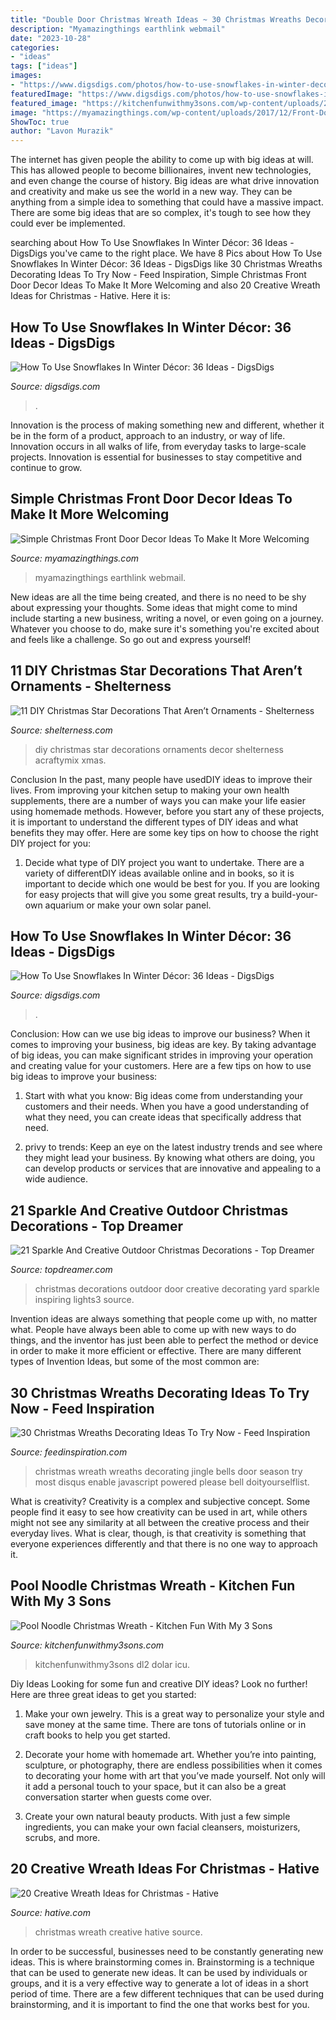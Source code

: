 ```yaml
---
title: "Double Door Christmas Wreath Ideas ~ 30 Christmas Wreaths Decorating Ideas To Try Now"
description: "Myamazingthings earthlink webmail"
date: "2023-10-28"
categories:
- "ideas"
tags: ["ideas"]
images:
- "https://www.digsdigs.com/photos/how-to-use-snowflakes-in-winter-decor-ideas-18.jpg"
featuredImage: "https://www.digsdigs.com/photos/how-to-use-snowflakes-in-winter-decor-ideas-18.jpg"
featured_image: "https://kitchenfunwithmy3sons.com/wp-content/uploads/2016/11/The-Grinch-Christmas-Tree-1-680x1209.jpg"
image: "https://myamazingthings.com/wp-content/uploads/2017/12/Front-Door-Christmas-.jpg"
ShowToc: true
author: "Lavon Murazik"
---
```



The internet has given people the ability to come up with big ideas at will. This has allowed people to become billionaires, invent new technologies, and even change the course of history. Big ideas are what drive innovation and creativity and make us see the world in a new way. They can be anything from a simple idea to something that could have a massive impact. There are some big ideas that are so complex, it's tough to see how they could ever be implemented.

	

		
searching about How To Use Snowflakes In Winter Décor: 36 Ideas - DigsDigs you've came to the right place. We have 8 Pics about How To Use Snowflakes In Winter Décor: 36 Ideas - DigsDigs like 30 Christmas Wreaths Decorating Ideas To Try Now - Feed Inspiration, Simple Christmas Front Door Decor Ideas To Make It More Welcoming and also 20 Creative Wreath Ideas for Christmas - Hative. Here it is:
		
    
## How To Use Snowflakes In Winter Décor: 36 Ideas - DigsDigs

<img loading=lazy src="https://www.digsdigs.com/photos/how-to-use-snowflakes-in-winter-decor-ideas-5.jpg" onerror="this.onerror=null;this.src='https://tse4.mm.bing.net/th?id=OIP.uqKuvwLK1Jz4gj45v0_LpAAAAA&amp;pid=15.1';" alt="How To Use Snowflakes In Winter Décor: 36 Ideas - DigsDigs">

_Source: digsdigs.com_

>. 

	

Innovation is the process of making something new and different, whether it be in the form of a product, approach to an industry, or way of life. Innovation occurs in all walks of life, from everyday tasks to large-scale projects. Innovation is essential for businesses to stay competitive and continue to grow.

    
## Simple Christmas Front Door Decor Ideas To Make It More Welcoming

<img loading=lazy src="https://myamazingthings.com/wp-content/uploads/2017/12/Front-Door-Christmas-.jpg" onerror="this.onerror=null;this.src='https://tse1.mm.bing.net/th?id=OIP.pe7GmR5dS141KFTuMfqVhwHaKj&amp;pid=15.1';" alt="Simple Christmas Front Door Decor Ideas To Make It More Welcoming">

_Source: myamazingthings.com_

>myamazingthings earthlink webmail. 

	

New ideas are all the time being created, and there is no need to be shy about expressing your thoughts. Some ideas that might come to mind include starting a new business, writing a novel, or even going on a journey. Whatever you choose to do, make sure it's something you're excited about and feels like a challenge. So go out and express yourself!

    
## 11 DIY Christmas Star Decorations That Aren’t Ornaments - Shelterness

<img loading=lazy src="https://i.shelterness.com/2017/12/diy-christmas-star-decorations-that-arent-ornaments-1.jpg" onerror="this.onerror=null;this.src='https://tse1.mm.bing.net/th?id=OIP.rrHMiuksHls878FblHNBzgHaKa&amp;pid=15.1';" alt="11 DIY Christmas Star Decorations That Aren’t Ornaments - Shelterness">

_Source: shelterness.com_

>diy christmas star decorations ornaments decor shelterness acraftymix xmas. 

	

Conclusion
In the past, many people have usedDIY ideas to improve their lives. From improving your kitchen setup to making your own health supplements, there are a number of ways you can make your life easier using homemade methods. However, before you start any of these projects, it is important to understand the different types of DIY ideas and what benefits they may offer. Here are some key tips on how to choose the right DIY project for you:
1. Decide what type of DIY project you want to undertake. There are a variety of differentDIY ideas available online and in books, so it is important to decide which one would be best for you. If you are looking for easy projects that will give you some great results, try a build-your-own aquarium or make your own solar panel.

    
## How To Use Snowflakes In Winter Décor: 36 Ideas - DigsDigs

<img loading=lazy src="https://www.digsdigs.com/photos/how-to-use-snowflakes-in-winter-decor-ideas-18.jpg" onerror="this.onerror=null;this.src='https://tse3.mm.bing.net/th?id=OIP.weDqlCyxOSS6-WeQflvctwHaJ4&amp;pid=15.1';" alt="How To Use Snowflakes In Winter Décor: 36 Ideas - DigsDigs">

_Source: digsdigs.com_

>. 

	

Conclusion: How can we use big ideas to improve our business?
When it comes to improving your business, big ideas are key. By taking advantage of big ideas, you can make significant strides in improving your operation and creating value for your customers. Here are a few tips on how to use big ideas to improve your business:
1. Start with what you know: Big ideas come from understanding your customers and their needs. When you have a good understanding of what they need, you can create ideas that specifically address that need.

2. privy to trends: Keep an eye on the latest industry trends and see where they might lead your business. By knowing what others are doing, you can develop products or services that are innovative and appealing to a wide audience.


    
## 21 Sparkle And Creative Outdoor Christmas Decorations - Top Dreamer

<img loading=lazy src="https://topdreamer.com/wp-content/uploads/2013/11/outdoor-Christmas-lights3.jpg" onerror="this.onerror=null;this.src='https://tse1.mm.bing.net/th?id=OIP.zL7uAPIDFXp0wUl7MjslRAHaJ4&amp;pid=15.1';" alt="21 Sparkle And Creative Outdoor Christmas Decorations - Top Dreamer">

_Source: topdreamer.com_

>christmas decorations outdoor door creative decorating yard sparkle inspiring lights3 source. 

	

Invention ideas are always something that people come up with, no matter what. People have always been able to come up with new ways to do things, and the inventor has just been able to perfect the method or device in order to make it more efficient or effective. There are many different types of Invention Ideas, but some of the most common are:

    
## 30 Christmas Wreaths Decorating Ideas To Try Now - Feed Inspiration

<img loading=lazy src="http://feedinspiration.com/wp-content/uploads/2016/09/Jingle-Bells-Christmas-Wreath.jpg" onerror="this.onerror=null;this.src='https://tse2.mm.bing.net/th?id=OIP.px7V6ttCNxs9Chi0w9CkmAHaMI&amp;pid=15.1';" alt="30 Christmas Wreaths Decorating Ideas To Try Now - Feed Inspiration">

_Source: feedinspiration.com_

>christmas wreath wreaths decorating jingle bells door season try most disqus enable javascript powered please bell doityourselflist. 

	

What is creativity?
Creativity is a complex and subjective concept. Some people find it easy to see how creativity can be used in art, while others might not see any similarity at all between the creative process and their everyday lives. What is clear, though, is that creativity is something that everyone experiences differently and that there is no one way to approach it.

    
## Pool Noodle Christmas Wreath - Kitchen Fun With My 3 Sons

<img loading=lazy src="https://kitchenfunwithmy3sons.com/wp-content/uploads/2016/11/The-Grinch-Christmas-Tree-1-680x1209.jpg" onerror="this.onerror=null;this.src='https://tse2.mm.bing.net/th?id=OIP.9jCAq6jguhGtBpbcZtjl2wHaNK&amp;pid=15.1';" alt="Pool Noodle Christmas Wreath - Kitchen Fun With My 3 Sons">

_Source: kitchenfunwithmy3sons.com_

>kitchenfunwithmy3sons dl2 dolar icu. 

	

Diy Ideas
Looking for some fun and creative DIY ideas? Look no further! Here are three great ideas to get you started:
1. Make your own jewelry. This is a great way to personalize your style and save money at the same time. There are tons of tutorials online or in craft books to help you get started.

2. Decorate your home with homemade art. Whether you’re into painting, sculpture, or photography, there are endless possibilities when it comes to decorating your home with art that you’ve made yourself. Not only will it add a personal touch to your space, but it can also be a great conversation starter when guests come over.

3. Create your own natural beauty products. With just a few simple ingredients, you can make your own facial cleansers, moisturizers, scrubs, and more.

    
## 20 Creative Wreath Ideas For Christmas - Hative

<img loading=lazy src="https://hative.com/wp-content/uploads/2014/11/wreath-ideas/5-cute-christmas-wreath.jpg" onerror="this.onerror=null;this.src='https://tse1.mm.bing.net/th?id=OIP.MYLXEkU28yxr4tGf9TX0gwHaMt&amp;pid=15.1';" alt="20 Creative Wreath Ideas for Christmas - Hative">

_Source: hative.com_

>christmas wreath creative hative source. 

	

In order to be successful, businesses need to be constantly generating new ideas. This is where brainstorming comes in. Brainstorming is a technique that can be used to generate new ideas. It can be used by individuals or groups, and it is a very effective way to generate a lot of ideas in a short period of time. There are a few different techniques that can be used during brainstorming, and it is important to find the one that works best for you.

